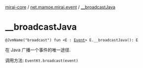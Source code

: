 [mirai-core](../index.md) / [net.mamoe.mirai.event](index.md) / [__broadcastJava](./__broadcast-java.md)

# __broadcastJava

`@JvmName("broadcast") fun <E : `[`Event`](-event/index.md)`> E.__broadcastJava(): E`

在 Java 广播一个事件的唯一途径.

调用方法: `EventKt.broadcast(event)`


